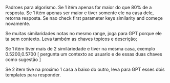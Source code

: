 Padroes para algorismo. 
Se 1 itém apenas for maior do que 80% de a resposta.
Se 1 itém apenas ser maior e tiver somente ele na casa dele, retorna resposta.
Se nao check first parameter keys similarity and começe novamente. 

Se muitas similaridades notas no mesmo range, joga para GPT porque ele ta sem contexto. Leva também as chaves topicos e descrição;  

Se 1 itém tiver mais de 2 similáriedade e tiver na mesma casa, exemplo 0.5200,0.5700 [
 	pergunta um contexto ao usuario e de essas duas chaves como sugestão
]

Se 2 item tive na proximo 1 casa a baixo do outro, leva para GPT esses dois templates para responder.
